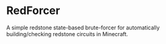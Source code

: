 # RedForcer
A simple redstone state-based brute-forcer for automatically building/checking redstone circuits in Minecraft.
